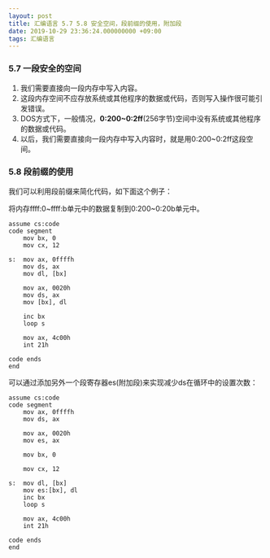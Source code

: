 ```yaml
---
layout: post
title: 汇编语言 5.7 5.8 安全空间，段前缀的使用，附加段
date: 2019-10-29 23:36:24.000000000 +09:00
tags: 汇编语言
---
```


### 5.7 一段安全的空间

1. 我们需要直接向一段内存中写入内容。
2. 这段内存空间不应存放系统或其他程序的数据或代码，否则写入操作很可能引发错误。
3. DOS方式下，一般情况，**0:200~0:2ff**(256字节)空间中没有系统或其他程序的数据或代码。
4. 以后，我们需要直接向一段内存中写入内容时，就是用0:200~0:2ff这段空间。

### 5.8 段前缀的使用

我们可以利用段前缀来简化代码，如下面这个例子：

将内存ffff:0~ffff:b单元中的数据复制到0:200~0:20b单元中。

```x86asm
assume cs:code
code segment
    mov bx, 0
    mov cx, 12

s:  mov ax, 0ffffh
    mov ds, ax
    mov dl, [bx]

    mov ax, 0020h
    mov ds, ax
    mov [bx], dl

    inc bx
    loop s

    mov ax, 4c00h
    int 21h

code ends
end
```

可以通过添加另外一个段寄存器es(附加段)来实现减少ds在循环中的设置次数：

```x86asm
assume cs:code
code segment
    mov ax, 0ffffh
    mov ds, ax

    mov ax, 0020h
    mov es, ax

    mov bx, 0

    mov cx, 12

s:  mov dl, [bx]
    mov es:[bx], dl
    inc bx
    loop s

    mov ax, 4c00h
    int 21h

code ends
end
```
